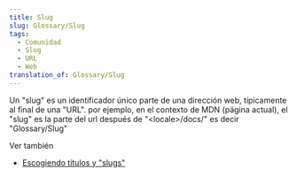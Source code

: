 ```yaml
---
title: Slug
slug: Glossary/Slug
tags:
  - Comunidad
  - Slug
  - URL
  - Web
translation_of: Glossary/Slug
---
```

Un "slug" es un identificador único parte de una dirección web, típicamente al final de una "URL". por ejemplo, en el contexto de MDN (página actual), el "slug" es la parte del url después de "\<locale>/docs/" es decir "Glossary/Slug"

Ver también

- [Escogiendo títulos y "slugs"](/es/docs/MDN/Contribute/Guidelines/Writing_style_guide#Choosing_titles_and_slugs)
